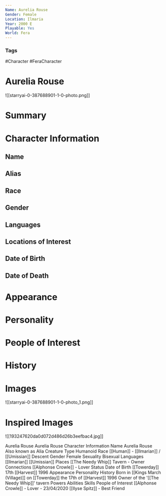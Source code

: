 ```yaml
---
Name: Aurelia Rouse
Gender: Female
Location: Ilmaria
Year: 2000 E
Playable: Yes
World: Fera
---
```


### Tags
#Character #FeraCharacter 

# Aurelia Rouse
![[starryai-0-387688901-1-0-photo.png]]

# Summary


# Character Information

## Name

## Alias

## Race

## Gender

## Languages

## Locations of Interest

## Date of Birth

## Date of Death

# Appearance

# Personality

# People of Interest

# History

# Images
![[starryai-0-387688901-1-0-photo_1.png]]

# Inspired Images

![[193247620da0d072d486d26b3eefbac4.jpg]]

Aurelia Rouse  Aurelia Rouse 
Character Information 
Name 
Aurelia Rouse 
Also known as 
Alia 
Creature Type 
Humanoid 
Race 
[[Human]] - [[Ilmarian]] / [[Umissian]] Descent 
Gender 
Female 
Sexuality 
Bisexual 
Languages 
[[Ilmarian]]
[[Umissian]] 
Places 
[[The Needy Whip]] Tavern - Owner 
Connections 
[[Alphonse Crowle]] - Lover 
Status 
Date of Birth 
[[Towerday]] 17th [[Harvest]] 1996 
Appearance
Personality
History
Born in [[Kings March (Village)]] on [[Towerday]] the 17th of [[Harvest]] 1996 
Owner of the '[[The Needy Whip]]' tavern 
Powers
Abilities
Skills 
People of Interest
[[Alphonse Crowle]] - Lover - 23/04/2020 
[[Ilyse Spitz]] - Best Friend